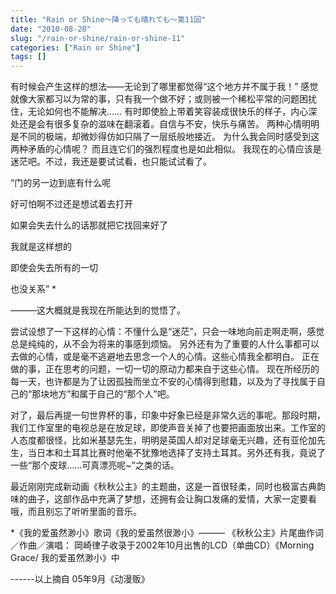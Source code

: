 ```yaml
---
title: "Rain or Shine～降っても晴れても〜第11回"
date: "2010-08-20"
slug: "/rain-or-shine/rain-or-shine-11"
categories: ["Rain or Shine"]
tags: []
---
```


有时候会产生这样的想法――无论到了哪里都觉得“这个地方并不属于我！” 感觉就像大家都习以为常的事，只有我一个做不好；或则被一个稀松平常的问题困扰住，无论如何也不能解决…… 有时即使脸上带着笑容装成很快乐的样子，内心深处还是会有很多复杂的滋味在翻滚着。自信与不安，快乐与痛苦。 两种心情明明是不同的极端，却微妙得仿如只隔了一层纸般地接近。 为什么我会同时感受到这两种矛盾的心情呢？ 而且连它们的强烈程度也是如此相似。 我现在的心情应该是迷茫吧。不过，我还是要试试看，也只能试试看了。

“门的另一边到底有什么呢

好可怕啊不过还是想试着去打开

如果会失去什么的话那就把它找回来好了

我就是这样想的

即使会失去所有的一切

也没关系” \*

―――这大概就是我现在所能达到的觉悟了。

尝试设想了一下这样的心情：不懂什么是“迷茫”，只会一味地向前走啊走啊，感觉总是纯纯的，从不会为将来的事感到烦恼。 另外还有为了重要的人什么事都可以去做的心情，或是毫不逃避地去思念一个人的心情。这些心情我全都明白。 正在做的事，正在思考的问题，一切一切的原动力都来自于这些心情。 现在所经历的每一天，也许都是为了让因孤独而坐立不安的心情得到慰籍，以及为了寻找属于自己的“那块地方”和属于自己的“那个人”吧。

对了，最后再提一句世界杯的事，印象中好象已经是非常久远的事呢。那段时期，我们工作室里的电视总是在放足球，即使声音关掉了也要把画面放出来。工作室的人态度都很怪，比如米基瑟先生，明明是英国人却对足球毫无兴趣，还有亚伦加先生，当日本和土耳其比赛时他毫不犹豫地选择了支持土耳其。另外还有我，竟说了一些“那个皮球……可真漂亮呢~”之类的话。

最近刚刚完成新动画《秋秋公主》的主题曲，这是一首很轻柔，同时也极富古典韵味的曲子，这部作品中充满了梦想，还拥有会让胸口发痛的爱情，大家一定要看哦，而且别忘了听听里面的音乐。

\*《我的爱虽然渺小》歌词《我的爱虽然很渺小》――― 《秋秋公主》片尾曲作词／作曲／演唱： 岡崎律子收录于2002年10月出售的LCD（单曲CD）《Morning Grace/ 我的爱虽然渺小》中

\------以上摘自 05年9月《动漫贩》
